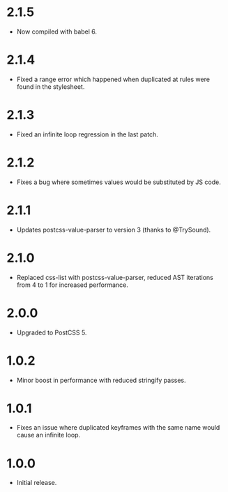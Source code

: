 # 2.1.5

* Now compiled with babel 6.

# 2.1.4

* Fixed a range error which happened when duplicated at rules were found
  in the stylesheet.

# 2.1.3

* Fixed an infinite loop regression in the last patch.

# 2.1.2

* Fixes a bug where sometimes values would be substituted by JS code.

# 2.1.1

* Updates postcss-value-parser to version 3 (thanks to @TrySound).

# 2.1.0

* Replaced css-list with postcss-value-parser, reduced AST iterations from 4
  to 1 for increased performance.

# 2.0.0

* Upgraded to PostCSS 5.

# 1.0.2

* Minor boost in performance with reduced stringify passes.

# 1.0.1

* Fixes an issue where duplicated keyframes with the same name would cause
  an infinite loop.

# 1.0.0

* Initial release.
